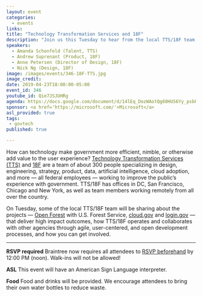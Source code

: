 ```yaml
---
layout: event
categories:
  - events
links:
title: "Technology Transformation Services and 18F"
description: "Join us this Tuesday to hear from the local TTS/18F team about some projects (Open Forest with U.S. Forest Service, cloud.gov, and login.gov) that deliver high impact outcomes, how TTS/18F operates and collaborates with other agencies through agile, user-centered, and open development processes, and how you can get involved."
speakers:
  - Amanda Schonfeld (Talent, TTS)
  - Andrew Suprenant (Product, 18F)
  - Anne Petersen (Director of Design, 18F)
  - Nick Ng (Design, 18F)
image: /images/events/346-18F-TTS.jpg
image_credit:
date: 2019-04-23T18:00:00-05:00
event_id: 346
youtube_id: Qie7JSJUHRg
agenda: https://docs.google.com/document/d/14lEq_DozWAotQg60HUS6Yy_psbPRapNUJ9P_jFyftFA/edit?usp=sharing
sponsor: <a href='https://microsoft.com/'>Microsoft</a>
asl_provided: true
tags:
 - govtech
published: true

---
```


How can technology make government more efficient, nimble, or otherwise add value to the user experience? [Technology Transformation Services (TTS)](https://www.gsa.gov/about-us/organization/federal-acquisition-service/technology-transformation-services) and [18F](https://18f.gsa.gov/) are a team of about 300 people specializing in design, engineering, strategy, product, data, artificial intelligence, cloud adoption, and more — all federal employees — working to improve the public’s experience with government. TTS/18F has offices in DC, San Francisco, Chicago and New York, as well as team members working remotely from all over the country.

On Tuesday, some of the local TTS/18F team will be sharing about the projects — [Open Forest](https://openforest.fs.usda.gov/) with U.S. Forest Service, [cloud.gov](https://cloud.gov/) and [login.gov](https://login.gov/) — that deliver high impact outcomes, how TTS/18F operates and collaborates with other agencies through agile, user-centered, and open development processes, and how you can get involved.


---

**RSVP required** Braintree now requires all attendees to [RSVP beforehand]({{site.rsvp_url}}) by 12:00 PM (noon). Walk-ins will not be allowed!

**ASL** This event will have an American Sign Language interpreter.

**Food** Food and drinks will be provided. We encourage attendees to bring their own water bottles to reduce waste.
